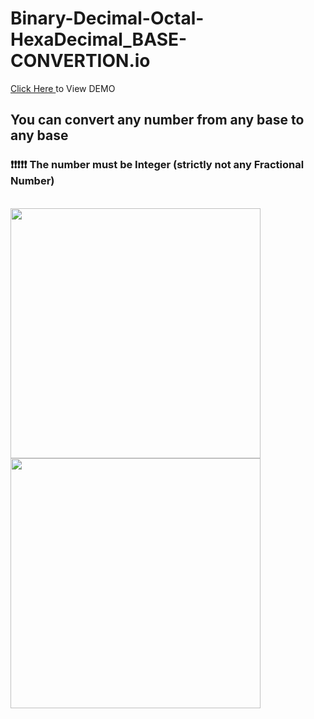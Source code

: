 # Binary-Decimal-Octal-HexaDecimal_BASE-CONVERTION.io

<a href="http://www.base-converter.42web.io/" target="_blank"> Click Here </a> to View DEMO

<h2>You can convert any number from any base to any base</h2>
<h3>❗❗❗❗❗ The number must be Integer (strictly not any Fractional Number)</h3>
<br>
<img align="centre" width="400" src="https://media.giphy.com/media/9PrqNHPAdWyJVOXntF/giphy.gif">
<img align="centre" width="400" src="https://media.giphy.com/media/QpVUMRUJGokfqXyfa1/giphy.gif">
